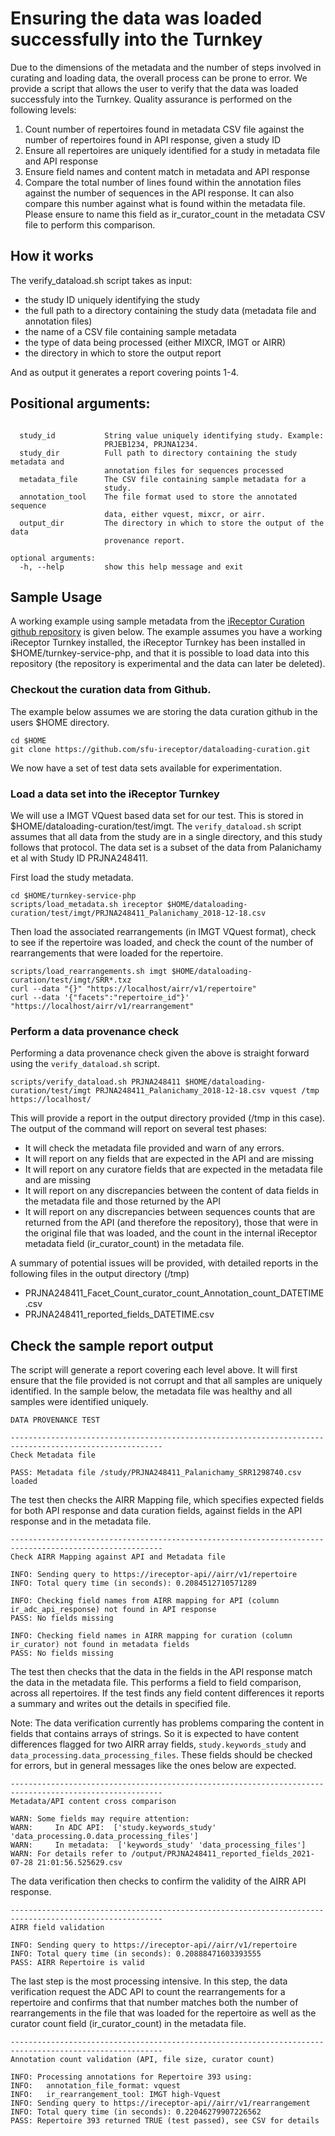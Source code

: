 # Ensuring the data was loaded successfully into the Turnkey

Due to the dimensions of the metadata and the number of steps involved in curating and loading data, the overall process can be prone to error. We provide a script that allows the user to verify that the data was loaded successfuly into the Turnkey. Quality assurance is performed on the following levels:

1) Count number of repertoires found in metadata CSV file against the number of repertoires found in API response, given a study ID
2) Ensure all repertoires are uniquely identified for a study in metadata file and API response
3) Ensure field names and content match in metadata and API response
4) Compare the total number of lines found within the annotation files against the number of sequences in the API response. It can also compare this number against what is found within the metadata file. Please ensure to name this field as ir_curator_count in the metadata CSV file to perform this comparison. 


## How it works

The verify_dataload.sh script takes as input:

* the study ID uniquely identifying the study
* the full path to a directory containing the study data (metadata file and annotation files) 
* the name of a CSV file containing sample metadata
* the type of data being processed (either MIXCR, IMGT or AIRR)
* the directory in which to store the output report


And as output it generates a report covering points 1-4. 

## Positional arguments:

```

  study_id           String value uniquely identifying study. Example:
                     PRJEB1234, PRJNA1234.
  study_dir          Full path to directory containing the study metadata and 
                     annotation files for sequences processed
  metadata_file      The CSV file containing sample metadata for a
                     study.
  annotation_tool    The file format used to store the annotated sequence
                     data, either vquest, mixcr, or airr.
  output_dir         The directory in which to store the output of the data
                     provenance report.

optional arguments:
  -h, --help         show this help message and exit

```
## Sample Usage

A working example using sample metadata from the [iReceptor Curation github repository](https://github.com/sfu-ireceptor/dataloading-curation) is given below. The example assumes you have a working iReceptor Turnkey installed, the iReceptor Turnkey has been installed in $HOME/turnkey-service-php, and that it is possible to load data into this repository (the repository is experimental and the data can later be deleted).

### Checkout the curation data from Github.

The example below assumes we are storing the data curation github in the users $HOME directory.

```
cd $HOME
git clone https://github.com/sfu-ireceptor/dataloading-curation.git
```
We now have a set of test data sets available for experimentation.

### Load a data set into the iReceptor Turnkey

We will use a IMGT VQuest based data set for our test. This is stored in $HOME/dataloading-curation/test/imgt. The `verify_dataload.sh` script assumes that all data from the study are in a single directory, and this study follows that protocol. The  data set is a subset of the data from Palanichamy et al with Study ID PRJNA248411.

First load the study metadata.
```
cd $HOME/turnkey-service-php
scripts/load_metadata.sh ireceptor $HOME/dataloading-curation/test/imgt/PRJNA248411_Palanichamy_2018-12-18.csv
```
Then load the associated rearrangements (in IMGT VQuest format), check to see if the repertoire was loaded, and check the count of the number of rearrangements that were loaded for the repertoire.
```
scripts/load_rearrangements.sh imgt $HOME/dataloading-curation/test/imgt/SRR*.txz
curl --data "{}" "https://localhost/airr/v1/repertoire"
curl --data '{"facets":"repertoire_id"}' "https://localhost/airr/v1/rearrangement"
```

### Perform a data provenance check

Performing a data provenance check given the above is straight forward using the `verify_dataload.sh` script.
```
scripts/verify_dataload.sh PRJNA248411 $HOME/dataloading-curation/test/imgt PRJNA248411_Palanichamy_2018-12-18.csv vquest /tmp https://localhost/
```
This will provide a report in the output directory provided (/tmp in this case). The output of the command will report on several test phases:
- It will check the metadata file provided and warn of any errors.
- It will report on any fields that are expected in the API and are missing
- It will report on any curatore fields that are expected in the metadata file and are missing
- It will report on any discrepancies between the content of data fields in the metadata file and those returned by the API
- It will report on any discrepancies between sequences counts that are returned from the API (and therefore the repository), those that were in the original file that was loaded, and the count in the internal iReceptor metadata field (ir_curator_count) in the metadata file.

A summary of potential issues will be provided, with detailed reports in the following files in the output directory (/tmp)
- PRJNA248411_Facet_Count_curator_count_Annotation_count_DATETIME.csv
- PRJNA248411_reported_fields_DATETIME.csv

## Check the sample report output

The script will generate a report covering each level above. It will first ensure that the file provided is not corrupt and that all samples are uniquely identified. In the sample below, the metadata file was healthy and all samples were identified uniquely.

```
DATA PROVENANCE TEST

--------------------------------------------------------------------------------------------------------
Check Metadata file

PASS: Metadata file /study/PRJNA248411_Palanichamy_SRR1298740.csv loaded
```
The test then checks the AIRR Mapping file, which specifies expected fields for both API response and
data curation fields, against fields in the API response and in the metadata file.
```
--------------------------------------------------------------------------------------------------------
Check AIRR Mapping against API and Metadata file

INFO: Sending query to https://ireceptor-api//airr/v1/repertoire
INFO: Total query time (in seconds): 0.2084512710571289

INFO: Checking field names from AIRR mapping for API (column ir_adc_api_response) not found in API response
PASS: No fields missing

INFO: Checking field names in AIRR mapping for curation (column ir_curator) not found in metadata fields
PASS: No fields missing
```
The test then checks that the data in the fields in the API response match the data in the metadata file. 
This performs a field to field comparison, across all repertoires. If the test finds any field content
differences it reports a summary and writes out the details in specified file.

Note: The data verification currently has problems comparing the content in fields that contains arrays
of strings. So it is expected to have content differences flagged for two AIRR array fields, `study.keywords_study`
and `data_processing.data_processing_files`. These fields should be checked for errors, but in general messages like
the ones below are expected.
```
--------------------------------------------------------------------------------------------------------
Metadata/API content cross comparison

WARN: Some fields may require attention:
WARN:     In ADC API:  ['study.keywords_study' 'data_processing.0.data_processing_files']
WARN:     In metadata:  ['keywords_study' 'data_processing_files']
WARN: For details refer to /output/PRJNA248411_reported_fields_2021-07-28 21:01:56.525629.csv
```
The data verification then checks to confirm the validity of the AIRR API response.
```
--------------------------------------------------------------------------------------------------------
AIRR field validation

INFO: Sending query to https://ireceptor-api//airr/v1/repertoire
INFO: Total query time (in seconds): 0.20888471603393555
PASS: AIRR Repertoire is valid
```
The last step is the most processing intensive. In this step, the data verification request the ADC API
to count the rearrangements for a repertoire and confirms that that number matches both the number of
rearrangements in the file that was loaded for the repertoire as well as the curator count field (ir_curator_count)
in the metadata file.
```
--------------------------------------------------------------------------------------------------------
Annotation count validation (API, file size, curator count)

INFO: Processing annotations for Repertoire 393 using:
INFO:   annotation_file_format: vquest
INFO:   ir_rearrangement_tool: IMGT high-Vquest
INFO: Sending query to https://ireceptor-api//airr/v1/rearrangement
INFO: Total query time (in seconds): 0.22046279907226562
PASS: Repertoire 393 returned TRUE (test passed), see CSV for details
```
